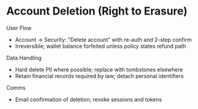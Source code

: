 # Account Deletion (Right to Erasure)

User Flow
- Account → Security: "Delete account" with re-auth and 2-step confirm
- Irreversible; wallet balance forfeited unless policy states refund path

Data Handling
- Hard delete PII where possible; replace with tombstones elsewhere
- Retain financial records required by law; detach personal identifiers

Comms
- Email confirmation of deletion; revoke sessions and tokens

